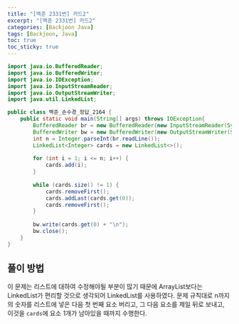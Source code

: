```yaml
---
title: "[백준 2331번] 카드2"
excerpt: "[백준 2331번] 카드2"
categories: [Backjoon Java]
tags: [Backjoon, Java]
toc: true
toc_sticky: true
---
```


```java
import java.io.BufferedReader;
import java.io.BufferedWriter;
import java.io.IOException;
import java.io.InputStreamReader;
import java.io.OutputStreamWriter;
import java.util.LinkedList;

public class 백준_손수경_정답_2164 {
    public static void main(String[] args) throws IOException{
        BufferedReader br = new BufferedReader(new InputStreamReader(System.in));
        BufferedWriter bw = new BufferedWriter(new OutputStreamWriter(System.out));
        int n = Integer.parseInt(br.readLine());
        LinkedList<Integer> cards = new LinkedList<>();
        
        for (int i = 1; i <= n; i++) {
            cards.add(i);
        }
        
        while (cards.size() != 1) {
            cards.removeFirst();
            cards.addLast(cards.get(0));
            cards.removeFirst();
        }
        
        bw.write(cards.get(0) + "\n");
        bw.close();
    }
}
```

## 풀이 방법

이 문제는 리스트에 대하여 수정해야될 부분이 많기 때문에 ArrayList보다는 LinkedList가 편리할 것으로 생각되어 LinkedList를 사용하였다. 문제 규칙대로 n까지의 숫자를 리스트에 넣은 다음 첫 번째 요소 버리고, 그 다음 요소를 제일 뒤로 보내고, 이것을 `cards`에 요소 1개가 남아있을 때까지 수행한다. 